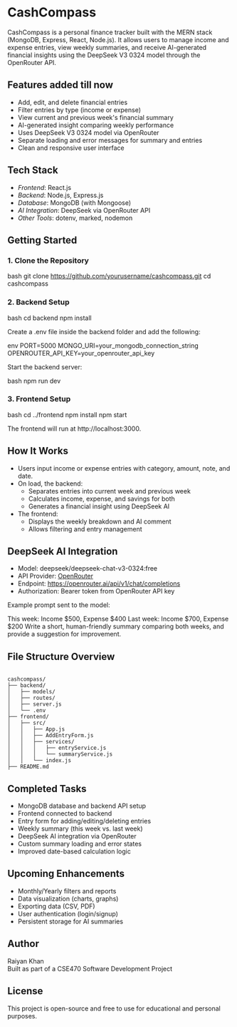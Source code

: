 # CashCompass

CashCompass is a personal finance tracker built with the MERN stack (MongoDB, Express, React, Node.js). It allows users to manage income and expense entries, view weekly summaries, and receive AI-generated financial insights using the DeepSeek V3 0324 model through the OpenRouter API.

## Features added till now

- Add, edit, and delete financial entries
- Filter entries by type (income or expense)
- View current and previous week's financial summary
- AI-generated insight comparing weekly performance
- Uses DeepSeek V3 0324 model via OpenRouter 
- Separate loading and error messages for summary and entries
- Clean and responsive user interface

## Tech Stack

- *Frontend*: React.js
- *Backend*: Node.js, Express.js
- *Database*: MongoDB (with Mongoose)
- *AI Integration*: DeepSeek via OpenRouter API
- *Other Tools*: dotenv, marked, nodemon

## Getting Started

### 1. Clone the Repository

bash
git clone https://github.com/yourusername/cashcompass.git
cd cashcompass


### 2. Backend Setup

bash
cd backend
npm install


Create a .env file inside the backend folder and add the following:

env
PORT=5000
MONGO_URI=your_mongodb_connection_string
OPENROUTER_API_KEY=your_openrouter_api_key


Start the backend server:

bash
npm run dev


### 3. Frontend Setup

bash
cd ../frontend
npm install
npm start


The frontend will run at http://localhost:3000.

## How It Works

- Users input income or expense entries with category, amount, note, and date.
- On load, the backend:
  - Separates entries into current week and previous week
  - Calculates income, expense, and savings for both
  - Generates a financial insight using DeepSeek AI
- The frontend:
  - Displays the weekly breakdown and AI comment
  - Allows filtering and entry management

## DeepSeek AI Integration

- Model: deepseek/deepseek-chat-v3-0324:free
- API Provider: [OpenRouter](https://openrouter.ai)
- Endpoint: https://openrouter.ai/api/v1/chat/completions
- Authorization: Bearer token from OpenRouter API key

Example prompt sent to the model:


This week: Income $500, Expense $400
Last week: Income $700, Expense $200
Write a short, human-friendly summary comparing both weeks, and provide a suggestion for improvement.


## File Structure Overview

<pre><code>
cashcompass/
├── backend/
│   ├── models/
│   ├── routes/
│   ├── server.js
│   └── .env
├── frontend/
│   ├── src/
│   │   ├── App.js
│   │   ├── AddEntryForm.js
│   │   ├── services/
│   │   │   ├── entryService.js
│   │   │   └── summaryService.js
│   │   └── index.js
├── README.md</code></pre>


## Completed Tasks 

- MongoDB database and backend API setup
- Frontend connected to backend
- Entry form for adding/editing/deleting entries
- Weekly summary (this week vs. last week)
- DeepSeek AI integration via OpenRouter
- Custom summary loading and error states
- Improved date-based calculation logic

## Upcoming Enhancements

- Monthly/Yearly filters and reports
- Data visualization (charts, graphs)
- Exporting data (CSV, PDF)
- User authentication (login/signup)
- Persistent storage for AI summaries

## Author

Raiyan Khan  
Built as part of a CSE470 Software Development Project

## License

This project is open-source and free to use for educational and personal purposes.
